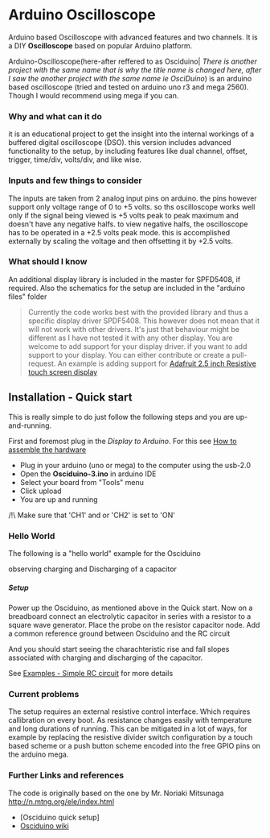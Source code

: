 # Arduino Oscilloscope

Arduino based Oscilloscope with advanced features and two channels. It is a DIY **Oscilloscope** based on popular Arduino platform.


Arduino-Oscilloscope(here-after reffered to as Osciduino| *There is another project with the same name that is why the title name is changed here, after I saw the another project with the same name ie OsciDuino*) is an arduino based oscilloscope (tried and tested on arduino uno r3 and mega 2560). Though I would recommend using mega if you can.

### Why and what can it do
it is an educational project to get the insight into the internal workings of a buffered digital oscilloscope (DSO). 
this version includes advanced functionality to the setup, by including features like dual channel, offset, trigger, time/div, volts/div, and like wise.

### Inputs and few things to consider
The inputs are taken from 2 analog input pins on arduino. the pins however support only voltage range of 0 to +5 volts. so ths oscilloscope works well only if the signal being viewed is +5 volts peak to peak maximum and doesn't have any negative halfs. to view negative halfs, the oscilloscope has to be operated in a +2.5 volts peak mode. this is accomplished externally by scaling the voltage and then offsetting it by +2.5 volts.   

### What should I know
An additional display library is included in the master for SPFD5408, if required.
Also the schematics for the setup are included in the "arduino files" folder

> Currently the code works best with the provided library and thus a specific display driver SPDF5408.
This however does not mean that it will not work with other drivers. It's just that behaviour might be different
as I have not tested it with any other display. You are welcome to add support for your display driver.
if you want to add support to your display. You can either contribute or create a pull-request. An example is adding
support for [Adafruit 2.5 inch Resistive touch screen display](https://github.com/wayri/Osciduino/issues/1)

## Installation - Quick start

This is really simple to do just follow the following steps and you are up-and-running. 

First and foremost plug in the *Display to Arduino*. For this see [How to assemble the hardware](https://wayri.github.io/Osciduino/wiki)

- Plug in your arduino (uno or mega) to the computer using the usb-2.0
- Open the **Osciduino-3.ino** in arduino IDE
- Select your board from "Tools" menu
- Click upload
- You are up and running

/!\ Make sure that 'CH1' and or 'CH2' is set to 'ON'

### Hello World

The following is a "hello world" example for the Osciduino

observing charging and Discharging of a capacitor 

##### Setup
Power up the Osciduino, as mentioned above in the Quick start. 
Now on a breadboard connect an electrolytic capacitor in series with a resistor to a square wave generator. 
Place the probe on the resistor capacitor node. Add a common reference ground between Osciduino and the RC circuit


And you should start seeing the charachteristic rise and fall slopes
associated with charging and discharging of the capacitor.

See [Examples - Simple RC circuit](https://github.com/wayri/Osciduino/wiki/examples) for more details

### Current problems

The setup requires an external resistive control interface. Which requires callibration on every boot. As resistance changes easily with temperature and long durations of running. This can be mitigated in a lot of ways, for example by replacing the resistive divider switch
configuration by a touch based scheme or a push button scheme encoded into the free GPIO pins on the arduino mega.

### Further Links and references

The code is originally based on the one by Mr. Noriaki Mitsunaga http://n.mtng.org/ele/index.html


- [Osciduino quick setup]
- [Osciduino wiki](https://github.com/wayri/Arduino-Oscilloscope/wiki)
















